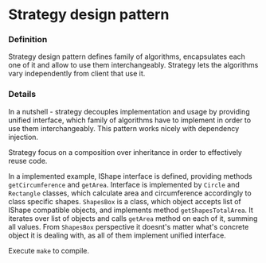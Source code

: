 Strategy design pattern
=======================

### Definition

Strategy design pattern defines family of algorithms, encapsulates each one of it
and allow to use them interchangeably. Strategy lets the algorithms vary independently 
from client that use it.


### Details

In a nutshell - strategy decouples implementation and usage by providing unified
interface, which family of algorithms have to implement in order to use them interchangeably.
This pattern works nicely with dependency injection.

Strategy focus on a composition over inheritance in order to effectively reuse code.

In a implemented example, IShape interface is defined, providing methods ``getCircumference``
and ``getArea``. Interface is implemented by ``Circle`` and ``Rectangle`` classes, which
calculate area and circumference accordingly to class specific shapes.
``ShapesBox`` is a class, which object accepts list of IShape compatible objects, and
implements method ``getShapesTotalArea``. It iterates over list of objects and calls
``getArea`` method on each of it, summing all values.
From ``ShapesBox`` perspective it doesnt's matter what's concrete object it is dealing with,
as all of them implement unified interface.

Execute ``make`` to compile. 
